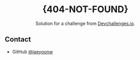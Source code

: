 <!-- Please update value in the {}  -->

<h1 align="center">{404-NOT-FOUND}</h1>

<div align="center">
   Solution for a challenge from  <a href="http://devchallenges.io" target="_blank">Devchallenges.io</a>.
</div>

## Contact

- GitHub [@jaeyoonw](https://{github.com/jaeyoonw})

